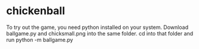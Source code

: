 # chickenball

To try out the game, you need python installed on your system.
Download ballgame.py and chicksmall.png into the same folder.
cd into that folder and run
python -m ballgame.py
